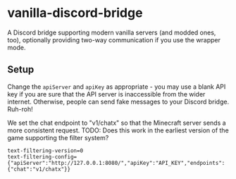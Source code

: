 # vanilla-discord-bridge

A Discord bridge supporting modern vanilla servers (and modded ones, too), optionally providing two-way communication if you use the wrapper mode.

## Setup

Change the `apiServer` and `apiKey` as appropriate - you may use a blank API key if you are sure that the API server is inaccessible from the wider internet. Otherwise, people can send fake messages to your Discord bridge. Ruh-roh!

We set the chat endpoint to "v1/chatx" so that the Minecraft server sends a more consistent request. TODO: Does this work in the earliest version of the game supporting the filter system?

```properties
text-filtering-version=0
text-filtering-config={"apiServer":"http://127.0.0.1:8080/","apiKey":"API_KEY","endpoints":{"chat":"v1/chatx"}}
```
